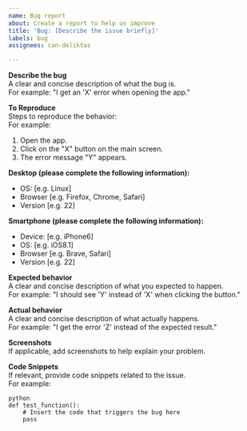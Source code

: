```yaml
---
name: Bug report
about: Create a report to help us improve
title: 'Bug: [Describe the issue briefly]'
labels: bug
assignees: can-deliktas

---
```


**Describe the bug**  
A clear and concise description of what the bug is.  
For example: "I get an 'X' error when opening the app."

**To Reproduce**  
Steps to reproduce the behavior:  
For example:  
1. Open the app.  
2. Click on the "X" button on the main screen.  
3. The error message "Y" appears.

**Desktop (please complete the following information):**
 - OS: [e.g. Linux]
 - Browser [e.g. Firefox, Chrome, Safari]
 - Version [e.g. 22]

**Smartphone (please complete the following information):**
 - Device: [e.g. iPhone6]
 - OS: [e.g. iOS8.1]
 - Browser [e.g. Brave, Safari]
 - Version [e.g. 22]

**Expected behavior**  
A clear and concise description of what you expected to happen.  
For example: "I should see 'Y' instead of 'X' when clicking the button."

**Actual behavior**  
A clear and concise description of what actually happens.  
For example: "I get the error 'Z' instead of the expected result."

**Screenshots**  
If applicable, add screenshots to help explain your problem.

**Code Snippets**  
If relevant, provide code snippets related to the issue.  
For example:

```
python
def test_function():
    # Insert the code that triggers the bug here
    pass
```
